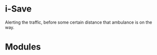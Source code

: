 # i-Save

Alerting the traffic, before some certain distance that ambulance is on the way.

# Modules


